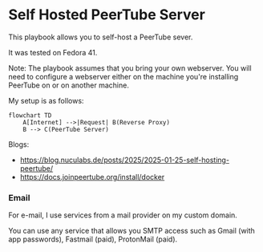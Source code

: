 # Self Hosted PeerTube Server

This playbook allows you to self-host a PeerTube sever.

It was tested on Fedora 41.

Note: The playbook assumes that you bring your own webserver. You will need to configure a webserver either
on the machine you're installing PeerTube on or on another machine. 

My setup is as follows:

```mermaid
flowchart TD
    A[Internet] -->|Request| B(Reverse Proxy)
    B --> C(PeerTube Server)
```

Blogs:
- https://blog.nuculabs.de/posts/2025/2025-01-25-self-hosting-peertube/
- https://docs.joinpeertube.org/install/docker

### Email

For e-mail, I use services from a mail provider on my custom domain.

You can use any service that allows you SMTP access such as Gmail (with app passwords), Fastmail (paid), ProtonMail (paid).
